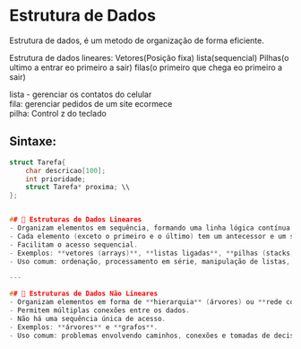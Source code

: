 # Estrutura de Dados

Estrutura de dados, é um metodo de organização de forma eficiente. 

Estrutura de dados lineares: Vetores(Posição fixa) lista(sequencial) Pilhas(o ultimo a entrar eo primeiro a sair) filas(o primeiro que chega eo primeiro a sair) 

lista - gerenciar os contatos do celular  
fila: gerenciar pedidos de um site ecormece  
pilha: Control z do teclado  

## Sintaxe:
```c
struct Tarefa{
	char descricao[100];
	int prioridade;
	struct Tarefa* proxima; \\
};


## 🔹 Estruturas de Dados Lineares
- Organizam elementos em sequência, formando uma linha lógica contínua.  
- Cada elemento (exceto o primeiro e o último) tem um antecessor e um sucessor.  
- Facilitam o acesso sequencial.  
- Exemplos: **vetores (arrays)**, **listas ligadas**, **pilhas (stacks)** e **filas (queues)**.  
- Uso comum: ordenação, processamento em série, manipulação de listas, execução cronológica de tarefas e controle de operações empilhadas.

---

## 🔹 Estruturas de Dados Não Lineares
- Organizam elementos em forma de **hierarquia** (árvores) ou **rede complexa** (grafos).  
- Permitem múltiplas conexões entre os dados.  
- Não há uma sequência única de acesso.  
- Exemplos: **árvores** e **grafos**.  
- Uso comum: problemas envolvendo caminhos, conexões e tomadas de decisão, como sistemas de arquivos, mapas, redes sociais ou transporte.

